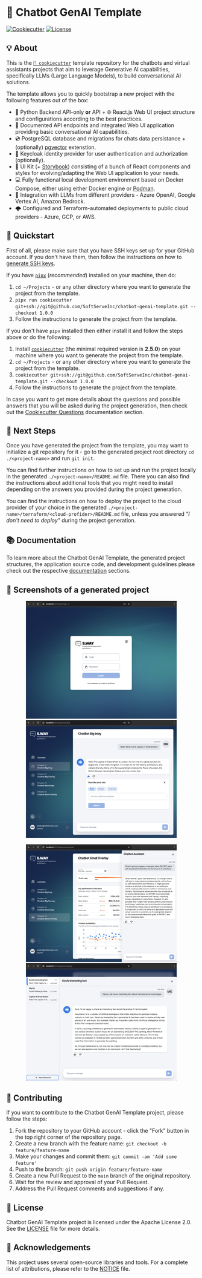 # 🤖 Chatbot GenAI Template

[![Cookiecutter](https://img.shields.io/badge/built%20with-Cookiecutter%20🍪-blue.svg)](https://github.com/cookiecutter/cookiecutter)
[![License](https://img.shields.io/badge/license-Apache%202.0-blue?style=flat-square)](./LICENSE)

## 💡 About

This is the [`🍪 cookiecutter`](https://github.com/cookiecutter/cookiecutter) template repository for the chatbots and virtual assistants projects that aim to leverage Generative AI capabilities, specifically LLMs (Large Language Models), to build conversational AI solutions.

The template allows you to quickly bootstrap a new project with the following features out of the box:

- 🐍 Python Backend API-only **or** API + 🌐 React.js Web UI project structure and configurations according to the best practices.
- 📜 Documented API endpoints and integrated Web UI application providing basic conversational AI capabilities.
- 💿 PostgreSQL database and migrations for chats data persistance + (optionally) [pgvector](https://github.com/pgvector/pgvector) extenstion.
- 🔐 Keycloak identity provider for user authentication and authorization (optionally).
- 🎨 UI Kit (+ [Storybook](https://storybook.js.org/)) consisting of a bunch of React components and styles for evolving/adapting the Web UI application to your needs.
- 💻 Fully functional local development environment based on Docker Compose, either using either Docker engine or [Podman](https://podman.io/).
- 🧠 Integration with LLMs from different providers - Azure OpenAI, Google Vertex AI, Amazon Bedrock.
- 🌩️ Configured and Terraform-automated deployments to public cloud providers - Azure, GCP, or AWS.

## 🚀 Quickstart

First of all, please make sure that you have SSH keys set up for your GitHub account. If you don't have them, then follow the instructions on how to [generate SSH keys](https://docs.github.com/en/github/authenticating-to-github/connecting-to-github-with-ssh).

If you have [`pipx`](https://pipx.pypa.io/stable/installation/) (_recommended_) installed on your machine, then do:

1. `cd ~/Projects` - or any other directory where you want to generate the project from the template.
1. `pipx run cookiecutter git+ssh://git@github.com/SoftServeInc/chatbot-genai-template.git --checkout 1.0.0`
2. Follow the instructions to generate the project from the template.

If you don't have `pipx` installed then either install it and follow the steps above or do the following:

1. Install [`cookiecutter`](https://cookiecutter.readthedocs.io/en/stable/installation.html#install-cookiecutter) (the minimal required version is **2.5.0**) on your machine where you want to generate the project from the template.
2. `cd ~/Projects` - or any other directory where you want to generate the project from the template.
3. `cookiecutter git+ssh://git@github.com/SoftServeInc/chatbot-genai-template.git --checkout 1.0.0`
2. Follow the instructions to generate the project from the template.

In case you want to get more details about the questions and possible answers that you will be asked during the project generation, then check out the [Cookiecutter Questions](./docs/cookiecutter-questions.md) documentation section.

## 🌟 Next Steps

Once you have generated the project from the template, you may want to initialize a git repository for it - go to the generated project root directory `cd ./<project-name>` and run `git init`.

You can find further instructions on how to set up and run the project locally in the generated `./<project-name>/README.md` file. There you can also find the instructions about additional tools that you might need to install depending on the answers you provided during the project generation.

You can find the instructions on how to deploy the project to the cloud provider of your choice in the generated `./<project-name>/terraform/<cloud-profider>/README.md` file, unless you answered _"I don't need to deploy"_ during the project generation.

## 📚 Documentation

To learn more about the Chatbot GenAI Template, the generated project structures, the application source code, and development guidelines please check out the respective [documentation](./docs/README.md) sections.

## 🌠 Screenshots of a generated project

<p align="center">
  <img src="./docs/screenshots/login.png" alt="Login" width="400" />
  <img src="./docs/screenshots/big-inlay.png" alt="Big Inlay" width="400" />
</p>
<p align="center">
  <img src="./docs/screenshots/small-overlay.png" alt="Small Overlay" width="400" />
  <img src="./docs/screenshots/big-overlay.png" alt="Big Overlay" width="400" />
</p>

## 🤝 Contributing

If you want to contribute to the Chatbot GenAI Template project, please follow the steps:

1. Fork the repository to your GitHub account - click the "Fork" button in the top right corner of the repository page.
2. Create a new branch with the feature name: `git checkout -b feature/feature-name`
3. Make your changes and commit them: `git commit -am 'Add some feature'`
4. Push to the branch: `git push origin feature/feature-name`
5. Create a new Pull Request to the `main` branch of the original repository.
6. Wait for the review and approval of your Pull Request.
7. Address the Pull Request comments and suggestions if any.

## 📝 License

Chatbot GenAI Template project is licensed under the Apache License 2.0. See the [LICENSE](./LICENSE) file for more details.

## 🙏 Acknowledgements

This project uses several open-source libraries and tools. For a complete list of attributions, please refer to the [NOTICE](./NOTICE) file.
